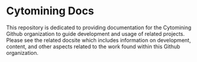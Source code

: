 # Cytomining Docs

This repository is dedicated to providing documentation for the Cytomining Github organization to guide development and usage of related projects.
Please see the related docsite which includes information on development, content, and other aspects related to the work found within this Github organization.
